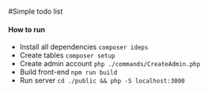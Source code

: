 #Simple todo list

#### How to run
* Install all dependencies `composer ideps`
* Create tables `composer setup`
* Create admin account `php ./commands/CreateAdmin.php`
* Build front-end `npm run build`
* Run server `cd ./public && php -S localhost:3000`